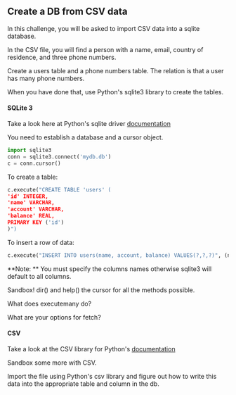 ## Create a DB from CSV data

In this challenge, you will be asked to import CSV data into a sqlite database.

In the CSV file, you will find a person with a name, email, country of residence, and three phone numbers.

Create a users table and a phone numbers table. The relation is that a user has many phone numbers.

When you have done that, use Python's sqlite3 library to create the tables.

#### SQLite 3

Take a look here at Python's sqlite driver [documentation](https://docs.python.org/3.4/library/sqlite3.html)

You need to establish a database and a cursor object.
```py
import sqlite3
conn = sqlite3.connect('mydb.db')
c = conn.cursor()
```
To create a table:
```py
c.execute("CREATE TABLE 'users' (
'id' INTEGER,
'name' VARCHAR,
'account' VARCHAR,
'balance' REAL,
PRIMARY KEY ('id')
)")
```
To insert a row of data:
```py
c.execute("INSERT INTO users(name, account, balance) VALUES(?,?,?)", (name, account, balance))
```
**Note: ** You must specify the columns names otherwise sqlite3 will default to all columns. 

Sandbox! dir() and help() the cursor for all the methods possible.

What does executemany do?

What are your options for fetch?

#### CSV

Take a look at the CSV library for Python's [documentation](https://docs.python.org/3.4/library/csv.html)

Sandbox some more with CSV.

Import the file using Python's csv library and figure out how to write this data into the appropriate table and column in the db.
